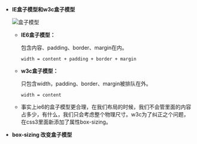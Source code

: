 * **IE盒子模型和w3c盒子模型**

	
	![盒子模型](http://yspe2371e4aa7697989.yunshipei.cn/dHlwZT1mdyZzaXplPTY0MCZzcmM9YUhSMGNDVXpRU1V5UmlVeVJuZDNkeTVqYjIxemFHRnljQzVqYjIwbE1rWlhjbWwwWVdKc1pTVXlSbEpsYzI5MWNtTmxKVEpHWDFKaGJtUnZiVjhsTWtZeU1ERXdMVEEyTFRFeUpUSkdjREV1WjJsbQ== "盒子模型")

	* **IE6盒子模型：**
	
		包含内容、padding、border、margin在内。
	
		```
		width = content + padding + border + margin
		```
		
	* **w3c盒子模型：**
	
		只包含width，padding、border、margin被排队在外。
		
		```
		width = content
		```
		
	* 事实上ie6的盒子模型更合理，在我们布局的时候，我们不会管里面的内容占多少，有什么，我们只会考虑整个物理尺寸。w3c为了纠正之个问题，在css3里面新添加了属性box-sizing。
	

* **box-sizing 改变盒子模型**
